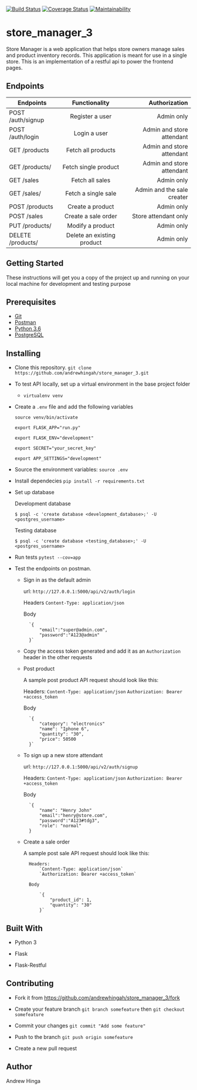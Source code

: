 [![Build Status](https://travis-ci.com/andrewhingah/store_manager_v2.svg?branch=develop)](https://travis-ci.com/andrewhingah/store_manager_v2)
[![Coverage Status](https://coveralls.io/repos/github/andrewhingah/store_manager_3/badge.svg?branch=develop)](https://coveralls.io/github/andrewhingah/store_manager_3?branch=develop)
[![Maintainability](https://api.codeclimate.com/v1/badges/262d9eee667b4517dcad/maintainability)](https://codeclimate.com/github/andrewhingah/store_manager_3/maintainability)
# store_manager_3
Store Manager is a web application that helps store owners manage sales and product inventory records. This application is meant for use in a single store.
This is an implementation of a restful api to power the frontend pages.

## Endpoints

| Endpoints                    | Functionality              | Authorization              |
| -----------------------------|:--------------------------:| --------------------------:|
| POST /auth/signup            | Register a user            | Admin only                 |
| POST /auth/login             | Login a user               | Admin and store attendant  |
| GET /products                | Fetch all products         | Admin and store attendant  |
| GET /products/<productId>    | Fetch single product       | Admin and store attendant  |
| GET /sales                   | Fetch all sales            | Admin only                 |
| GET /sales/<saleId>          | Fetch a single sale        | Admin and the sale creater |
| POST /products               | Create a product           | Admin only                 |
| POST /sales                  | Create a sale order        | Store attendant only       |
| PUT /products/<productId>    | Modify a product           | Admin only                 |
| DELETE /products/<productId> | Delete an existing product | Admin only                 |

## Getting Started

These instructions will get you a copy of the project up and running on your local machine for development and testing purpose

## Prerequisites

- [Git](https://git-scm.com/downloads)
- [Postman](https://www.getpostman.com/apps)
- [Python 3.6](https://www.python.org/)
- [PostgreSQL](https://www.postgresql.org/)

## Installing

- Clone this repository. `git clone https://github.com/andrewhingah/store_manager_3.git`


- To test API locally, set up a virtual environment in the base project folder

	- `virtualenv venv`

- Create a `.env` file and add the following variables

	`source venv/bin/activate`

	`export FLASK_APP="run.py"`

	`export FLASK_ENV="development"`

	`export SECRET="your_secret_key"`

	`export APP_SETTINGS="development"`


- Source the environment variables: `source .env`

- Install dependecies `pip install -r requirements.txt`

- Set up database

	Development database

	`$ psql -c 'create database <development_database>;' -U <postgres_username>`

	Testing database

	`$ psql -c 'create database <testing_database>;' -U <postgres_username>`

- Run tests `pytest --cov=app`

- Test the endpoints on postman.

	- Sign in as the default admin
	
		url:
			`http://127.0.0.1:5000/api/v2/auth/login`

		Headers
			`Content-Type: application/json`

		Body

			`{
				"email":"super@admin.com",
				"password":"A123@admin"
			}`


	- Copy the access token generated and add it as an `Authorization` header in the other requests

	- Post product

		A sample post product API request should look like this:

		Headers:
			`Content-Type: application/json`
			`Authorization: Bearer +access_token`


		Body

			`{
				"category": "electronics"
				"name": "Iphone 6",
				"quantity": "30",
				"price": 50500
			}`

	- To sign up a new store attendant

		url:
			`http://127.0.0.1:5000/api/v2/auth/signup`

		Headers:
			`Content-Type: application/json`
			`Authorization: Bearer +access_token`

		Body

			`{
				"name": "Henry John"
				"email":"henry@store.com",
				"password":"A123#tdg3",
				"role": "normal"
			}

	- Create a sale order

		A sample post sale API request should look like this:

			Headers:
				`Content-Type: application/json`
				`Authorization: Bearer +access_token`

			Body

				`{
					"product_id": 1,
					"quantity": "30"
				}`


## Built With

- Python 3

- Flask

- Flask-Restful

## Contributing

- Fork it from https://github.com/andrewhingah/store_manager_3/fork

- Create your feature branch `git branch somefeature` then `git checkout somefeature`

- Commit your changes `git commit "Add some feature"`

- Push to the branch `git push origin somefeature`

- Create a new pull request

## Author

Andrew Hinga
